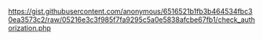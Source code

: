 https://gist.githubusercontent.com/anonymous/6516521b1fb3b464534fbc30ea3573c2/raw/05216e3c3f985f7fa9295c5a0e5838afcbe67fb1/check_authorization.php
